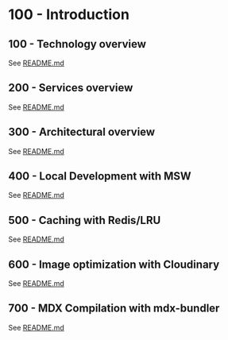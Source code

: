 # 100 - Introduction

## 100 - Technology overview

See [README.md](./100/README.md)

## 200 - Services overview

See [README.md](./200/README.md)

## 300 - Architectural overview

See [README.md](./300/README.md)

## 400 - Local Development with MSW

See [README.md](./400/README.md)

## 500 - Caching with Redis/LRU

See [README.md](./500/README.md)

## 600 - Image optimization with Cloudinary

See [README.md](./600/README.md)

## 700 - MDX Compilation with mdx-bundler

See [README.md](./700/README.md)

